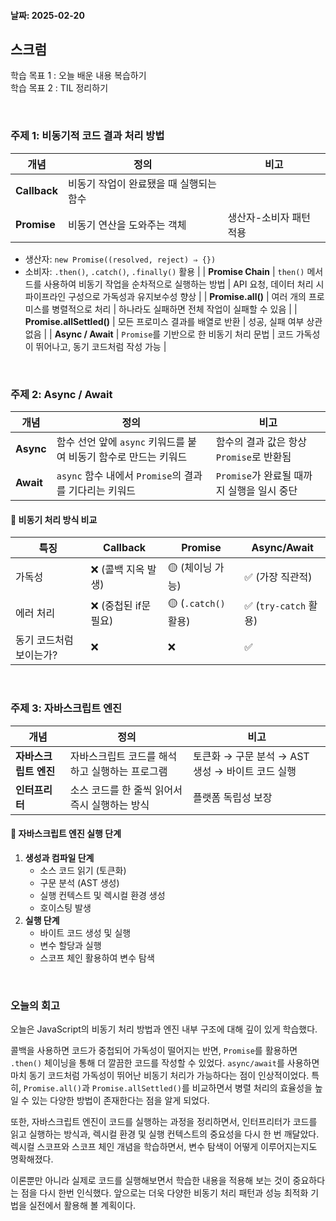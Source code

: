 #### 날짜: 2025-02-20

## 스크럼

학습 목표 1 : 오늘 배운 내용 복습하기  
학습 목표 2 : TIL 정리하기  

⠀  

### 주제 1: 비동기적 코드 결과 처리 방법

| 개념 | 정의 | 비고 |
| --- | --- | --- |
| **Callback** | 비동기 작업이 완료됐을 때 실행되는 함수 |  |
| **Promise** | 비동기 연산을 도와주는 객체 | 생산자-소비자 패턴 적용
- 생산자: `new Promise((resolved, reject) ⇒ {})`
- 소비자: `.then()`, `.catch()`, `.finally()` 활용 |
| **Promise Chain** | `then()` 메서드를 사용하여 비동기 작업을 순차적으로 실행하는 방법 | API 요청, 데이터 처리 시 파이프라인 구성으로 가독성과 유지보수성 향상 |
| **Promise.all()** | 여러 개의 프로미스를 병렬적으로 처리 | 하나라도 실패하면 전체 작업이 실패할 수 있음 |
| **Promise.allSettled()** | 모든 프로미스 결과를 배열로 반환 | 성공, 실패 여부 상관 없음 |
| **Async / Await** | `Promise`를 기반으로 한 비동기 처리 문법 | 코드 가독성이 뛰어나고, 동기 코드처럼 작성 가능 |

⠀  

### 주제 2: Async / Await

| 개념 | 정의 | 비고 |
| --- | --- | --- |
| **Async** | 함수 선언 앞에 `async` 키워드를 붙여 비동기 함수로 만드는 키워드 | 함수의 결과 값은 항상 `Promise`로 반환됨 |
| **Await** | `async` 함수 내에서 `Promise`의 결과를 기다리는 키워드 | `Promise`가 완료될 때까지 실행을 일시 중단 |

#### 📌 비동기 처리 방식 비교
| 특징 | Callback | Promise | Async/Await |
| --- | --- | --- | --- |
| 가독성 | ❌ (콜백 지옥 발생) | 🟡 (체이닝 가능) | ✅ (가장 직관적) |
| 에러 처리 | ❌ (중첩된 if문 필요) | 🟡 (`.catch()` 활용) | ✅ (`try-catch` 활용) |
| 동기 코드처럼 보이는가? | ❌ | ❌ | ✅ |

⠀  

### 주제 3: 자바스크립트 엔진

| 개념 | 정의 | 비고 |
| --- | --- | --- |
| **자바스크립트 엔진** | 자바스크립트 코드를 해석하고 실행하는 프로그램 | 토큰화 → 구문 분석 → AST 생성 → 바이트 코드 실행 |
| **인터프리터** | 소스 코드를 한 줄씩 읽어서 즉시 실행하는 방식 | 플랫폼 독립성 보장 |

#### 📌 자바스크립트 엔진 실행 단계
1. **생성과 컴파일 단계**
   - 소스 코드 읽기 (토큰화)
   - 구문 분석 (AST 생성)
   - 실행 컨텍스트 및 렉시컬 환경 생성
   - 호이스팅 발생
2. **실행 단계**
   - 바이트 코드 생성 및 실행
   - 변수 할당과 실행
   - 스코프 체인 활용하여 변수 탐색

⠀  

### 오늘의 회고
오늘은 JavaScript의 비동기 처리 방법과 엔진 내부 구조에 대해 깊이 있게 학습했다. 

콜백을 사용하면 코드가 중첩되어 가독성이 떨어지는 반면, `Promise`를 활용하면 `.then()` 체이닝을 통해 더 깔끔한 코드를 작성할 수 있었다. `async/await`를 사용하면 마치 동기 코드처럼 가독성이 뛰어난 비동기 처리가 가능하다는 점이 인상적이었다. 특히, `Promise.all()`과 `Promise.allSettled()`를 비교하면서 병렬 처리의 효율성을 높일 수 있는 다양한 방법이 존재한다는 점을 알게 되었다.

또한, 자바스크립트 엔진이 코드를 실행하는 과정을 정리하면서, 인터프리터가 코드를 읽고 실행하는 방식과, 렉시컬 환경 및 실행 컨텍스트의 중요성을 다시 한 번 깨달았다. 렉시컬 스코프와 스코프 체인 개념을 학습하면서, 변수 탐색이 어떻게 이루어지는지도 명확해졌다.

이론뿐만 아니라 실제로 코드를 실행해보면서 학습한 내용을 적용해 보는 것이 중요하다는 점을 다시 한번 인식했다. 앞으로는 더욱 다양한 비동기 처리 패턴과 성능 최적화 기법을 실전에서 활용해 볼 계획이다.

